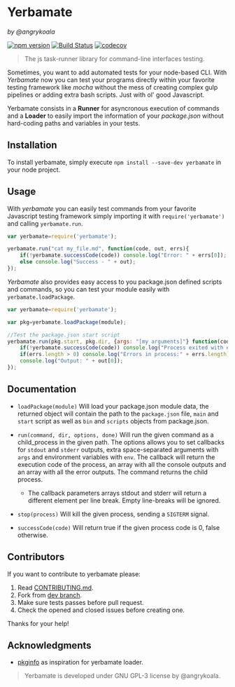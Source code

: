 Yerbamate
=========
_by @angrykoala_

[![npm version](https://badge.fury.io/js/yerbamate.svg)](https://badge.fury.io/js/yerbamate)
[![Build Status](https://travis-ci.org/angrykoala/yerbamate.svg?branch=master)](https://travis-ci.org/angrykoala/yerbamate)
[![codecov](https://codecov.io/gh/angrykoala/yerbamate/branch/master/graph/badge.svg)](https://codecov.io/gh/angrykoala/yerbamate)


> The js task-runner library for command-line interfaces testing.

Sometimes, you want to add automated tests for your node-based CLI. With _Yerbamate_ now you can test your programs directly within your favorite testing framework like _mocha_ without the mess of creating complex gulp pipelines or adding extra bash scripts. Just with ol' good Javascript.

Yerbamate consists in a **Runner** for asyncronous execution of commands and a **Loader** to easily import the information of your _package.json_ without hard-coding paths and variables in your tests.

## Installation
To install yerbamate, simply execute `npm install --save-dev yerbamate` in your node project.

## Usage
With _yerbamate_ you can easily test commands from your favorite Javascript testing framework simply importing it with `require('yerbamate')` and calling `yerbamate.run`.

```js
var yerbamate=require('yerbamate');

yerbamate.run("cat my_file.md", function(code, out, errs){
    if(!yerbamate.successCode(code)) console.log("Error: " + errs[0]);
    else console.log("Success - " + out);    
});
```

_Yerbamate_ also provides easy access to you package.json defined scripts and commands, so you can test your module easily with `yerbamate.loadPackage`.

```js
var yerbamate=require('yerbamate');

var pkg=yerbamate.loadPackage(module);

//Test the package.json start script
yerbamate.run(pkg.start, pkg.dir, {args: "[my arguments]"} function(code, out, errs){
    if(!yerbamate.successCode(code)) console.log("Process exited with error code");
    if(errs.length > 0) console.log("Errors in process:" + errs.length);
    console.log("Output: " + out[0]);
});
```

## Documentation

* `loadPackage(module)` Will load your package.json module data, the returned object will contain the path to the `package.json` file, `main` and `start` script as well as `bin` and `scripts` objects from package.json.

* `run(command, dir, options, done)` Will run the given command as a child_process in the given path. The options allows you to set callbacks for `stdout` and `stderr` outputs, extra space-separated arguments with `args` and environment variables with `env`. The callback will return the execution code of the process, an array with all the console outputs and an array with all the error outputs. The command returns the child process.

  * The callback parameters arrays stdout and stderr will return a different element per line break. Empty line-breaks will be ignored.

* `stop(process)` Will kill the given process, sending a `SIGTERM` signal.

* `successCode(code)` Will return true if the given process code is 0, false otherwise.

## Contributors
If you want to contribute to yerbamate please:

1. Read [CONTRIBUTING.md](CONTRIBUTING.md).
2. Fork from [dev branch](https://github.com/angrykoala/yerbamate/tree/dev).
3. Make sure tests passes before pull request.
4. Check the opened and closed issues before creating one.

Thanks for your help!

## Acknowledgments
* [pkginfo](https://github.com/indexzero/node-pkginfo) as inspiration for yerbamate loader.

>Yerbamate is developed under GNU GPL-3 license by @angrykoala.
